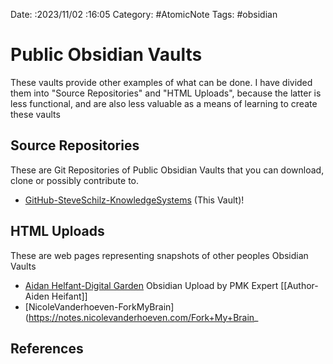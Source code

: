 Date: :2023/11/02 :16:05
Category: #AtomicNote
Tags: #obsidian

# Public Obsidian Vaults
These vaults provide other examples of what can be done. 
I have divided them into "Source Repositories" and "HTML Uploads", because the latter is less functional, and are also less valuable as a means of learning to create these vaults
## Source Repositories 
These are Git Repositories of Public Obsidian Vaults that you can download, clone or possibly contribute to. 

* [GitHub-SteveSchilz-KnowledgeSystems](https://github.com/SteveSchilz/KnowledgeSystems) (This Vault)! 

## HTML Uploads 
These are web pages representing snapshots of other peoples Obsidian Vaults 

 * [Aidan Helfant-Digital Garden](https://publish.obsidian.md/aidanhelfant/%F0%9F%8F%A0+My+Home) Obsidian Upload by PMK Expert [[Author-Aiden Heifant]]
 * [NicoleVanderhoeven-ForkMyBrain](https://notes.nicolevanderhoeven.com/Fork+My+Brain_
 

## References
